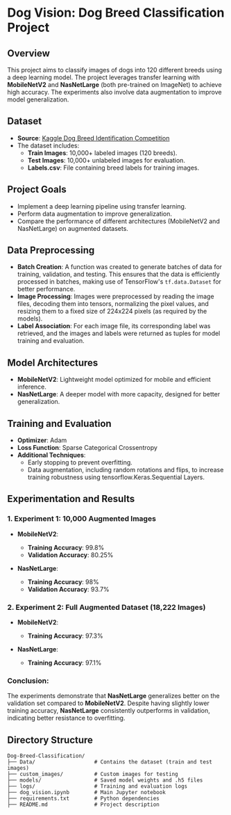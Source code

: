 # Dog Vision: Dog Breed Classification Project

## Overview
This project aims to classify images of dogs into 120 different breeds using a deep learning model. The project leverages transfer learning with **MobileNetV2** and **NasNetLarge** (both pre-trained on ImageNet) to achieve high accuracy. The experiments also involve data augmentation to improve model generalization.

## Dataset
- **Source**: [Kaggle Dog Breed Identification Competition](https://www.kaggle.com/competitions/dog-breed-identification/data)
- The dataset includes:
  - **Train Images**: 10,000+ labeled images (120 breeds).
  - **Test Images**: 10,000+ unlabeled images for evaluation.
  - **Labels.csv**: File containing breed labels for training images.

## Project Goals
- Implement a deep learning pipeline using transfer learning.
- Perform data augmentation to improve generalization.
- Compare the performance of different architectures (MobileNetV2 and NasNetLarge) on augmented datasets.

## Data Preprocessing
- **Batch Creation**: A function was created to generate batches of data for training, validation, and testing. This ensures that the data is efficiently processed in batches, making use of TensorFlow's `tf.data.Dataset` for better performance.
- **Image Processing**: Images were preprocessed by reading the image files, decoding them into tensors, normalizing the pixel values, and resizing them to a fixed size of 224x224 pixels (as required by the models).
- **Label Association**: For each image file, its corresponding label was retrieved, and the images and labels were returned as tuples for model training and evaluation.

## Model Architectures
- **MobileNetV2**: Lightweight model optimized for mobile and efficient inference.
- **NasNetLarge**: A deeper model with more capacity, designed for better generalization.

## Training and Evaluation
- **Optimizer**: Adam
- **Loss Function**: Sparse Categorical Crossentropy
- **Additional Techniques**:
  - Early stopping to prevent overfitting.
  - Data augmentation, including random rotations and flips, to increase training robustness using tensorflow.Keras.Sequential Layers.

## Experimentation and Results

### **1. Experiment 1: 10,000 Augmented Images**
- **MobileNetV2**:
  - **Training Accuracy**: 99.8%
  - **Validation Accuracy**: 80.25%

- **NasNetLarge**:
  - **Training Accuracy**: 98%
  - **Validation Accuracy**: 93.7%

### **2. Experiment 2: Full Augmented Dataset (18,222 Images)**
- **MobileNetV2**:
  - **Training Accuracy**: 97.3%

- **NasNetLarge**:
  - **Training Accuracy**: 97.1%

### **Conclusion**:
The experiments demonstrate that **NasNetLarge** generalizes better on the validation set compared to **MobileNetV2**. Despite having slightly lower training accuracy, **NasNetLarge** consistently outperforms in validation, indicating better resistance to overfitting.

## Directory Structure
```
Dog-Breed-Classification/
├── Data/                   # Contains the dataset (train and test images)
├── custom_images/          # Custom images for testing
├── models/                 # Saved model weights and .h5 files
├── logs/                   # Training and evaluation logs
├── dog_vision.ipynb        # Main Jupyter notebook
├── requirements.txt        # Python dependencies
├── README.md               # Project description
```
